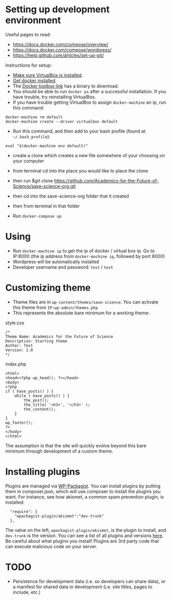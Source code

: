 # Setting up development environment

Useful pages to read:
- https://docs.docker.com/compose/overview/
- https://docs.docker.com/compose/wordpress/
- https://help.github.com/articles/set-up-git/

Instructions for setup:

- [Make sure VirtualBox is installed](https://www.virtualbox.org/).
- [Get docker installed](https://docs.docker.com/engine/installation/).
- The [Docker toolbox link](https://www.docker.com/products/docker-toolbox) has a binary to download.
- You should be able to run `docker ps` after a successful installation. If you have trouble, try reinstalling VirtualBox. 
- If you have trouble getting VirtualBox to assign `docker-machine` an ip, run this command:
```
docker-machine rm default
docker-machine create --driver virtualbox default
```
- Run this command, and then add to your bash profile (found at `~/.bash_profile`): 
```
eval "$(docker-machine env default)"
```
- create a clone which creates a new file somewhere of your choosing on your computer
- from terminal cd into the place you would like to place the clone
- then run $git clone https://github.com/Academics-for-the-Future-of-Science/save-science-org.git
- then cd into the save-science-org folder that it created
- then from terminal in that folder 

- Run `docker-compose up` 

# Using

- Run `docker-machine ip` to get the ip of docker / virtual box ip. Go to IP:8000 (the ip address from `docker-machine ip`, followed by port 8000)
- Wordpress will be automatically installed
- Developer username and password: `test` / `test`

# Customizing theme

- Theme files are in `wp-content/themes/save-science`. You can activate this theme from `IP:wp-admin/themes.php`
- This represents the absolute bare minimum for a working theme:

style.css
```
/*   
Theme Name: Academics for the Future of Science
Description: Starting theme
Author: Test
Version: 1.0
*/
```

index.php
```
<html>
<head><?php wp_head(); ?></head>
<body>
<?php
if ( have_posts() ) {
    while ( have_posts() ) {
        the_post();
        the_title( '<h3>', '</h3>' );
        the_content();
    }
}
wp_footer();
?>
</body>
</html>
```

The assumption is that the site will quickly evolve beyond this bare minimum through development of a custom theme.

# Installing plugins

Plugins are managed via [WP-Packagist](https://wpackagist.org/). You can install plugins by putting them in composer.json, which will use composer to install the plugins you want. For instance, see how akismet, a common spam prevention plugin, is installed:

```
  "require": {
    "wpackagist-plugin/akismet":"dev-trunk"
  },
```

The value on the left, `wpackagist-plugin/akismet`, is the plugin to install, and `dev-trunk` is the version. You can see a list of all plugins and versions [here](https://wpackagist.org/search?q=&type=plugin&search=). Be careful about what plugins you install! Plugins are 3rd party code that can execute malicious code on your server.

# TODO

- Persistence for development data (i.e. so developers can share data), or a manifest for shared data in development (i.e. site titles, pages to include, etc.)
